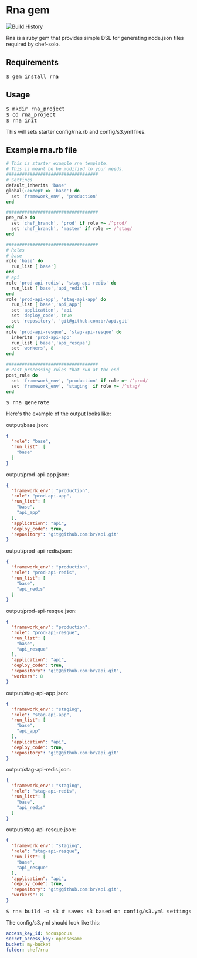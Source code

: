 Rna gem
===========

[![Build History][2]][1]

[1]: http://travis-ci.org/tongueroo/rna
[2]: https://secure.travis-ci.org/tongueroo/rna.png?branch=master

Rna is a ruby gem that provides simple DSL for generating node.json files required by chef-solo.

Requirements
------------

<pre>
$ gem install rna
</pre>

Usage
------------

<pre>
$ mkdir rna_project
$ cd rna_project
$ rna init
</pre>

This will sets starter config/rna.rb and config/s3.yml files.

Example rna.rb file
------------

```ruby
# This is starter example rna template.
# This is meant be be modified to your needs.
###################################
# Settings
default_inherits 'base'
global(:except => 'base') do
  set 'framework_env', 'production'
end

###################################
pre_rule do
  set 'chef_branch', 'prod' if role =~ /^prod/
  set 'chef_branch', 'master' if role =~ /^stag/
end

###################################
# Roles
# base
role 'base' do
  run_list ['base']
end
# api
role 'prod-api-redis', 'stag-api-redis' do
  run_list ['base','api_redis']
end
role 'prod-api-app', 'stag-api-app' do
  run_list ['base','api_app']
  set 'application', 'api'
  set 'deploy_code', true
  set 'repository', 'git@github.com:br/api.git'
end
role 'prod-api-resque', 'stag-api-resque' do
  inherits 'prod-api-app'
  run_list ['base','api_resque']
  set 'workers', 8
end

###################################
# Post processing rules that run at the end
post_rule do
  set 'framework_env', 'production' if role =~ /^prod/
  set 'framework_env', 'staging' if role =~ /^stag/
end
```

<pre>
$ rna generate
</pre>

Here's the example of the output looks like:

output/base.json:

```json
{
  "role": "base",
  "run_list": [
    "base"
  ]
}
```

output/prod-api-app.json:

```json
{
  "framework_env": "production",
  "role": "prod-api-app",
  "run_list": [
    "base",
    "api_app"
  ],
  "application": "api",
  "deploy_code": true,
  "repository": "git@github.com:br/api.git"
}
```

output/prod-api-redis.json:

```json
{
  "framework_env": "production",
  "role": "prod-api-redis",
  "run_list": [
    "base",
    "api_redis"
  ]
}
```

output/prod-api-resque.json:

```json
{
  "framework_env": "production",
  "role": "prod-api-resque",
  "run_list": [
    "base",
    "api_resque"
  ],
  "application": "api",
  "deploy_code": true,
  "repository": "git@github.com:br/api.git",
  "workers": 8
}
```

output/stag-api-app.json:

```json
{
  "framework_env": "staging",
  "role": "stag-api-app",
  "run_list": [
    "base",
    "api_app"
  ],
  "application": "api",
  "deploy_code": true,
  "repository": "git@github.com:br/api.git"
}
```

output/stag-api-redis.json:

```json
{
  "framework_env": "staging",
  "role": "stag-api-redis",
  "run_list": [
    "base",
    "api_redis"
  ]
}
```

output/stag-api-resque.json:

```json
{
  "framework_env": "staging",
  "role": "stag-api-resque",
  "run_list": [
    "base",
    "api_resque"
  ],
  "application": "api",
  "deploy_code": true,
  "repository": "git@github.com:br/api.git",
  "workers": 8
}
```

<pre>
$ rna build -o s3 # saves s3 based on config/s3.yml settings
</pre>

The config/s3.yml should look like this:

```yaml
access_key_id: hocuspocus
secret_access_key: opensesame
bucket: my-bucket
folder: chef/rna
```